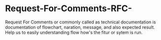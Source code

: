 # Request-For-Comments-RFC-
Request For Comments or commonly called as technical documentation is documentation of flowchart, naration, message, and also expected result. Help us to easily understanding flow how's the fitur or sytem is run.
